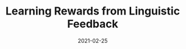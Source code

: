 ---
title: "Learning Rewards from Linguistic Feedback"
date: 2021-02-25
draft: false
post_type: publication
authors: [teds, markh, roberth, karthikn, thomasg]
venue: AAAI 2021
tags: []

code: https://github.com/tsumers/rewards
link: https://arxiv.org/abs/2009.14715
---